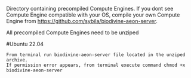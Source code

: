 Directory containing precompiled Compute Engines.
If you dont see Compute Engine compatible with your OS, compile your own Compute Engine from https://github.com/sybila/biodivine-aeon-server.

All precompiled Compute Engines need to be unziped

#Ubuntu 22.04
    
    From terminal run biodivine-aeon-server file located in the unziped archive.
    If permission error appears, from terminal execute command chmod +x biodivine-aeon-server

